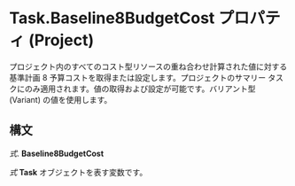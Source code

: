 
# Task.Baseline8BudgetCost プロパティ (Project)

プロジェクト内のすべてのコスト型リソースの重ね合わせ計算された値に対する基準計画 8 予算コストを取得または設定します。プロジェクトのサマリー タスクにのみ適用されます。値の取得および設定が可能です。バリアント型 (Variant) の値を使用します。


## 構文

 _式_. **Baseline8BudgetCost**

 _式_ **Task** オブジェクトを表す変数です。

